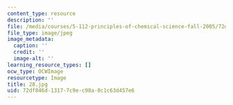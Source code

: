```yaml
---
content_type: resource
description: ''
file: /media/courses/5-112-principles-of-chemical-science-fall-2005/72df846d13177c9ec98a0c1c63d457e6_28.jpg
file_type: image/jpeg
image_metadata:
  caption: ''
  credit: ''
  image-alt: ''
learning_resource_types: []
ocw_type: OCWImage
resourcetype: Image
title: 28.jpg
uid: 72df846d-1317-7c9e-c98a-0c1c63d457e6
---
```

